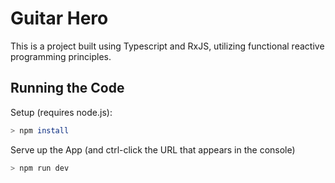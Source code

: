 # Guitar Hero
This is a project built using Typescript and RxJS, utilizing functional reactive programming principles. 

## Running the Code
Setup (requires node.js):

```bash
> npm install
```

Serve up the App (and ctrl-click the URL that appears in the console)

```bash
> npm run dev
```
